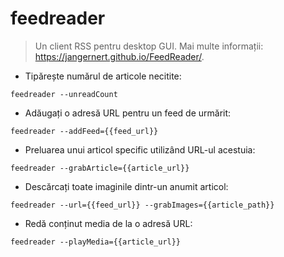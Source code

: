# feedreader

> Un client RSS pentru desktop GUI.
> Mai multe informații: <https://jangernert.github.io/FeedReader/>.

- Tipărește numărul de articole necitite:

`feedreader --unreadCount`

- Adăugați o adresă URL pentru un feed de urmărit:

`feedreader --addFeed={{feed_url}}`

- Preluarea unui articol specific utilizând URL-ul acestuia:

`feedreader --grabArticle={{article_url}}`

- Descărcați toate imaginile dintr-un anumit articol:

`feedreader --url={{feed_url}} --grabImages={{article_path}}`

- Redă conținut media de la o adresă URL:

`feedreader --playMedia={{article_url}}`
